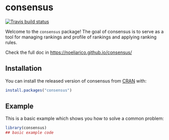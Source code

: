 
# consensus

<!-- badges: start -->
[![Travis build status](https://travis-ci.org/noeliarico/consensus.svg?branch=master)](https://travis-ci.org/noeliarico/consensus)
<!-- badges: end -->

Welcome to the `consensus` package! The goal of consensus is to serve as a tool for managing rankings and profile of rankings and applying ranking rules.

Check the full doc in https://noeliarico.github.io/consensus/

## Installation

You can install the released version of consensus from [CRAN](https://CRAN.R-project.org) with:

``` r
install.packages("consensus")
```

## Example

This is a basic example which shows you how to solve a common problem:

``` r
library(consensus)
## basic example code
```

